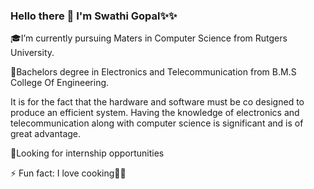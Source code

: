 ### Hello there 👋 I'm Swathi Gopal✨✨

<!--
**swathidgopal/swathidgopal** is a ✨ _special_ ✨ repository because its `README.md` (this file) appears on your GitHub profile.

Here are some ideas to get you started:
-->
🎓I’m currently pursuing Maters in Computer Science from Rutgers University.

🥇Bachelors degree in Electronics and Telecommunication from B.M.S College Of Engineering.

It is for the fact that the hardware and software must be co designed to produce an efficient system. Having the knowledge of electronics and telecommunication along with computer science is significant and is of great advantage. 

💼Looking for internship opportunities


⚡ Fun fact: I love cooking👩‍🍳 
<br/>




